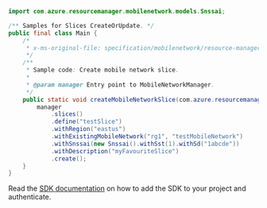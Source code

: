 ```java
import com.azure.resourcemanager.mobilenetwork.models.Snssai;

/** Samples for Slices CreateOrUpdate. */
public final class Main {
    /*
     * x-ms-original-file: specification/mobilenetwork/resource-manager/Microsoft.MobileNetwork/preview/2022-01-01-preview/examples/SliceCreate.json
     */
    /**
     * Sample code: Create mobile network slice.
     *
     * @param manager Entry point to MobileNetworkManager.
     */
    public static void createMobileNetworkSlice(com.azure.resourcemanager.mobilenetwork.MobileNetworkManager manager) {
        manager
            .slices()
            .define("testSlice")
            .withRegion("eastus")
            .withExistingMobileNetwork("rg1", "testMobileNetwork")
            .withSnssai(new Snssai().withSst(1).withSd("1abcde"))
            .withDescription("myFavouriteSlice")
            .create();
    }
}
```

Read the [SDK documentation](https://github.com/Azure/azure-sdk-for-java/blob/azure-resourcemanager-mobilenetwork_1.0.0-beta.1/sdk/mobilenetwork/azure-resourcemanager-mobilenetwork/README.md) on how to add the SDK to your project and authenticate.
